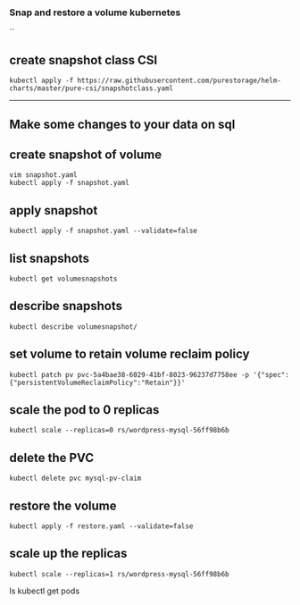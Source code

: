 ### Snap and restore a volume kubernetes
``


## create snapshot class CSI
```
kubectl apply -f https://raw.githubusercontent.com/purestorage/helm-charts/master/pure-csi/snapshotclass.yaml
```
---

Make some changes to your data on sql
---

## create snapshot of volume
```
vim snapshot.yaml
kubectl apply -f snapshot.yaml
```
## apply snapshot
```
kubectl apply -f snapshot.yaml --validate=false
```
## list snapshots 
```
kubectl get volumesnapshots
```
## describe snapshots
```
kubectl describe volumesnapshot/
```
## set volume to retain volume reclaim policy
```
kubectl patch pv pvc-5a4bae38-6029-41bf-8023-96237d7758ee -p '{"spec":{"persistentVolumeReclaimPolicy":"Retain"}}'
```
## scale the pod to 0 replicas
```
kubectl scale --replicas=0 rs/wordpress-mysql-56ff98b6b
```
## delete the PVC
```
kubectl delete pvc mysql-pv-claim
```
## restore the volume
```
kubectl apply -f restore.yaml --validate=false
```
## scale up the replicas 
```
kubectl scale --replicas=1 rs/wordpress-mysql-56ff98b6b
```
ls
kubectl get pods 
